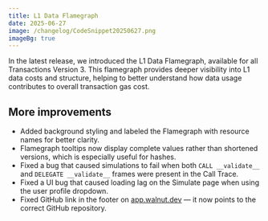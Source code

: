 ```yaml
---
title: L1 Data Flamegraph
date: 2025-06-27
image: /changelog/CodeSnippet20250627.png
imageBg: true
---
```


In the latest release, we introduced the L1 Data Flamegraph, available for all Transactions Version 3. This flamegraph provides deeper visibility into L1 data costs and structure, helping to better understand how data usage contributes to overall transaction gas cost.

## More improvements

- Added background styling and labeled the Flamegraph with resource names for better clarity.
- Flamegraph tooltips now display complete values rather than shortened versions, which is especially useful for hashes.
- Fixed a bug that caused simulations to fail when both `CALL __validate__` and `DELEGATE __validate__` frames were present in the Call Trace.
- Fixed a UI bug that caused loading lag on the Simulate page when using the user profile dropdown.
- Fixed GitHub link in the footer on [app.walnut.dev](https://app.walnut.dev/) — it now points to the correct GitHub repository.
